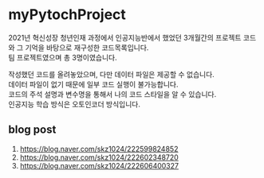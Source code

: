 # myPytochProject
2021년 혁신성장 청년인재 과정에서 인공지능반에서 했었던 3개월간의 프로젝트 코드와 그 기억을 바탕으로 재구성한 코드목록입니다.  
팀 프로젝트였으며 총 3명이였습니다.  

작성했던 코드를 올려놓았으며, 다만 데이터 파일은 제공할 수 없습니다.  
데이터 파일이 없기 때문에 일부 코드 실행이 불가능합니다.  
코드의 주석 설명과 변수명을 통해서 나의 코드 스타일을 알 수 있습니다.  
인공지능 학습 방식은 오토인코더 방식입니다.

## blog post
1. https://blog.naver.com/skz1024/222599824852
2. https://blog.naver.com/skz1024/222602348720
3. https://blog.naver.com/skz1024/222606400327

